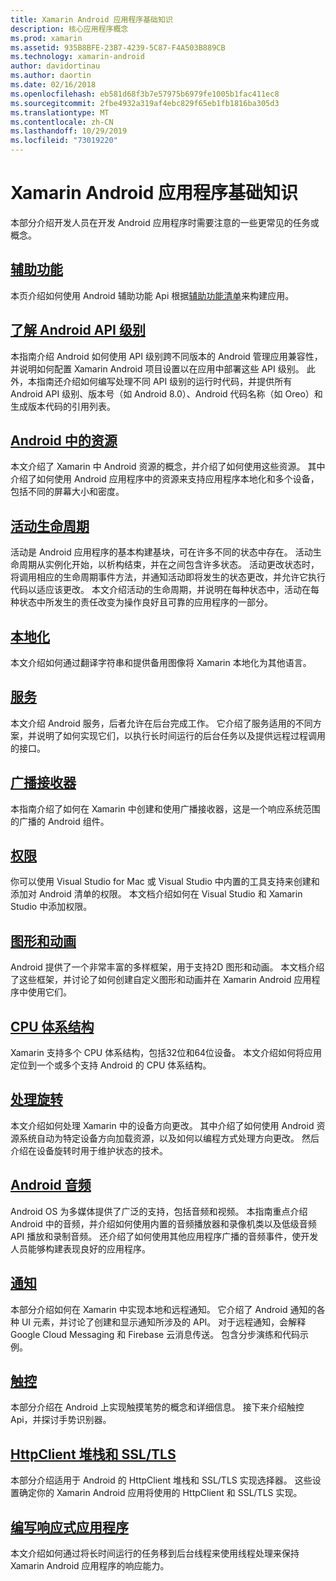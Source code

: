 ```yaml
---
title: Xamarin Android 应用程序基础知识
description: 核心应用程序概念
ms.prod: xamarin
ms.assetid: 935B8BFE-23B7-4239-5C87-F4A503B889CB
ms.technology: xamarin-android
author: davidortinau
ms.author: daortin
ms.date: 02/16/2018
ms.openlocfilehash: eb581d68f3b7e57975b6979fe1005b1fac411ec8
ms.sourcegitcommit: 2fbe4932a319af4ebc829f65eb1fb1816ba305d3
ms.translationtype: MT
ms.contentlocale: zh-CN
ms.lasthandoff: 10/29/2019
ms.locfileid: "73019220"
---
```

# <a name="xamarinandroid-application-fundamentals"></a>Xamarin Android 应用程序基础知识

本部分介绍开发人员在开发 Android 应用程序时需要注意的一些更常见的任务或概念。

## <a name="accessibilityandroidapp-fundamentalsaccessibilitymd"></a>[辅助功能](~/android/app-fundamentals/accessibility.md)

本页介绍如何使用 Android 辅助功能 Api 根据[辅助功能清单](~/cross-platform/app-fundamentals/accessibility.md)来构建应用。

## <a name="understanding-android-api-levelsandroidapp-fundamentalsandroid-api-levelsmd"></a>[了解 Android API 级别](~/android/app-fundamentals/android-api-levels.md)

本指南介绍 Android 如何使用 API 级别跨不同版本的 Android 管理应用兼容性，并说明如何配置 Xamarin Android 项目设置以在应用中部署这些 API 级别。 此外，本指南还介绍如何编写处理不同 API 级别的运行时代码，并提供所有 Android API 级别、版本号（如 Android 8.0）、Android 代码名称（如 Oreo）和生成版本代码的引用列表。

## <a name="resources-in-androidandroidapp-fundamentalsresources-in-androidindexmd"></a>[Android 中的资源](~/android/app-fundamentals/resources-in-android/index.md)

本文介绍了 Xamarin 中 Android 资源的概念，并介绍了如何使用这些资源。 其中介绍了如何使用 Android 应用程序中的资源来支持应用程序本地化和多个设备，包括不同的屏幕大小和密度。

## <a name="activity-lifecycleandroidapp-fundamentalsactivity-lifecycleindexmd"></a>[活动生命周期](~/android/app-fundamentals/activity-lifecycle/index.md)

活动是 Android 应用程序的基本构建基块，可在许多不同的状态中存在。 活动生命周期从实例化开始，以析构结束，并在之间包含许多状态。 活动更改状态时，将调用相应的生命周期事件方法，并通知活动即将发生的状态更改，并允许它执行代码以适应该更改。 本文介绍活动的生命周期，并说明在每种状态中，活动在每种状态中所发生的责任改变为操作良好且可靠的应用程序的一部分。

## <a name="localizationandroidapp-fundamentalslocalizationmd"></a>[本地化](~/android/app-fundamentals/localization.md)

本文介绍如何通过翻译字符串和提供备用图像将 Xamarin 本地化为其他语言。

## <a name="servicesandroidapp-fundamentalsservicesindexmd"></a>[服务](~/android/app-fundamentals/services/index.md)

本文介绍 Android 服务，后者允许在后台完成工作。 它介绍了服务适用的不同方案，并说明了如何实现它们，以执行长时间运行的后台任务以及提供远程过程调用的接口。

## <a name="broadcast-receiversandroidapp-fundamentalsbroadcast-receiversmd"></a>[广播接收器](~/android/app-fundamentals/broadcast-receivers.md)

本指南介绍了如何在 Xamarin 中创建和使用广播接收器，这是一个响应系统范围的广播的 Android 组件。

## <a name="permissionsandroidapp-fundamentalspermissionsmd"></a>[权限](~/android/app-fundamentals/permissions.md)

你可以使用 Visual Studio for Mac 或 Visual Studio 中内置的工具支持来创建和添加对 Android 清单的权限。 本文档介绍如何在 Visual Studio 和 Xamarin Studio 中添加权限。

## <a name="graphics-and-animationandroidapp-fundamentalsgraphics-and-animationmd"></a>[图形和动画](~/android/app-fundamentals/graphics-and-animation.md)

Android 提供了一个非常丰富的多样框架，用于支持2D 图形和动画。 本文档介绍了这些框架，并讨论了如何创建自定义图形和动画并在 Xamarin Android 应用程序中使用它们。

## <a name="cpu-architecturesandroidapp-fundamentalscpu-architecturesmd"></a>[CPU 体系结构](~/android/app-fundamentals/cpu-architectures.md)

Xamarin 支持多个 CPU 体系结构，包括32位和64位设备。 本文介绍如何将应用定位到一个或多个支持 Android 的 CPU 体系结构。

## <a name="handling-rotationandroidapp-fundamentalshandling-rotationmd"></a>[处理旋转](~/android/app-fundamentals/handling-rotation.md)

本文介绍如何处理 Xamarin 中的设备方向更改。 其中介绍了如何使用 Android 资源系统自动为特定设备方向加载资源，以及如何以编程方式处理方向更改。 然后介绍在设备旋转时用于维护状态的技术。

## <a name="android-audioandroidapp-fundamentalsandroid-audiomd"></a>[Android 音频](~/android/app-fundamentals/android-audio.md)

Android OS 为多媒体提供了广泛的支持，包括音频和视频。 本指南重点介绍 Android 中的音频，并介绍如何使用内置的音频播放器和录像机类以及低级音频 API 播放和录制音频。 还介绍了如何使用其他应用程序广播的音频事件，使开发人员能够构建表现良好的应用程序。

## <a name="notificationsandroidapp-fundamentalsnotificationsindexmd"></a>[通知](~/android/app-fundamentals/notifications/index.md)

本部分介绍如何在 Xamarin 中实现本地和远程通知。 它介绍了 Android 通知的各种 UI 元素，并讨论了创建和显示通知所涉及的 API。 对于远程通知，会解释 Google Cloud Messaging 和 Firebase 云消息传送。 包含分步演练和代码示例。

## <a name="touchandroidapp-fundamentalstouchindexmd"></a>[触控](~/android/app-fundamentals/touch/index.md)

本部分介绍在 Android 上实现触摸笔势的概念和详细信息。 接下来介绍触控 Api，并探讨手势识别器。

## <a name="httpclient-stack-and-ssltlsandroidapp-fundamentalshttp-stackmd"></a>[HttpClient 堆栈和 SSL/TLS](~/android/app-fundamentals/http-stack.md)

本部分介绍适用于 Android 的 HttpClient 堆栈和 SSL/TLS 实现选择器。 这些设置确定你的 Xamarin Android 应用将使用的 HttpClient 和 SSL/TLS 实现。

## <a name="writing-responsive-applicationswriting-responsive-appsmd"></a>[编写响应式应用程序](writing-responsive-apps.md)

本文介绍如何通过将长时间运行的任务移到后台线程来使用线程处理来保持 Xamarin Android 应用程序的响应能力。
